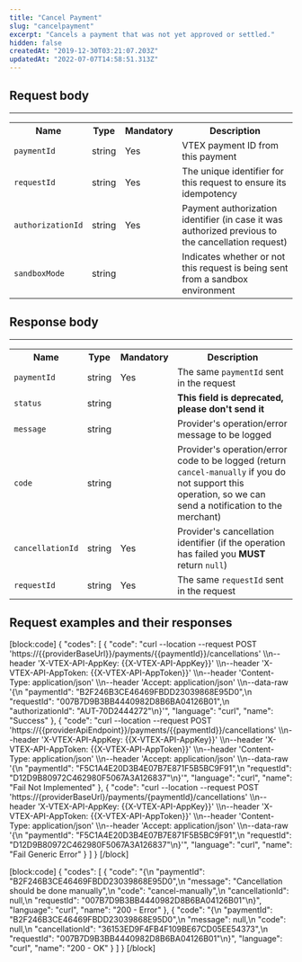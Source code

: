 ```yaml
---
title: "Cancel Payment"
slug: "cancelpayment"
excerpt: "Cancels a payment that was not yet approved or settled."
hidden: false
createdAt: "2019-12-30T03:21:07.203Z"
updatedAt: "2022-07-07T14:58:51.313Z"
---
```


## Request body

---

<table>
    <tr>
        <th>Name</th>
        <th>Type</th>
        <th>Mandatory</th>
        <th>Description</th>
    </tr>
    <tr>
        <td><code>paymentId</code></td>
        <td>string</td>
        <td>Yes</td>
        <td>VTEX payment ID from this payment</td>
    </tr>
    <tr>
        <td><code>requestId</code></td>
        <td>string</td>
        <td>Yes</td>
        <td>The unique identifier for this request to ensure its idempotency</td>
    </tr>
    <tr>
        <td><code>authorizationId</code></td>
        <td>string</td>
        <td>Yes</td>
        <td>Payment authorization identifier (in case it was authorized previous to the cancellation request)</td>
    </tr>
    <tr>
        <td><code>sandboxMode</code></td>
        <td>string</td>
        <td></td>
        <td>Indicates whether or not this request is being sent from a sandbox environment</td>
    </tr>
</table>

## Response body

---

<table>
    <tr>
        <th>Name</th>
        <th>Type</th>
        <th>Mandatory</th>
        <th>Description</th>
    </tr>
    <tr>
        <td><code>paymentId</code></td>
        <td>string</td>
        <td>Yes</td>
        <td>The same <code>paymentId</code> sent in the request</td>
    </tr>
    <tr>
        <td><code>status</code></td>
        <td>string</td>
        <td></td>
        <td><strong>This field is deprecated, please don't send it</strong></td>
    </tr>
    <tr>
        <td><code>message</code></td>
        <td>string</td>
        <td></td>
        <td>Provider's operation/error message to be logged</td>
    </tr>
    <tr>
        <td><code>code</code></td>
        <td>string</td>
        <td></td>
        <td>Provider's operation/error code to be logged (return <code>cancel-manually</code> if you do not support this
            operation, so we can send a notification to the merchant)</td>
    </tr>
    <tr>
        <td><code>cancellationId</code></td>
        <td>string</td>
        <td>Yes</td>
        <td>Provider's cancellation identifier (if the operation has failed you <strong>MUST</strong> return
            <code>null</code>)</td>
    </tr>
    <tr>
        <td><code>requestId</code></td>
        <td>string</td>
        <td>Yes</td>
        <td>The same <code>requestId</code> sent in the request</td>
    </tr>
</table>

## Request examples and their responses

[block:code]
{
  "codes": [
    {
      "code": "curl --location --request POST 'https://{{providerBaseUrl}}/payments/{{paymentId}}/cancellations' \\\n--header 'X-VTEX-API-AppKey: {{X-VTEX-API-AppKey}}' \\\n--header 'X-VTEX-API-AppToken: {{X-VTEX-API-AppToken}}' \\\n--header 'Content-Type: application/json' \\\n--header 'Accept: application/json' \\\n--data-raw '{\n    \"paymentId\": \"B2F246B3CE46469FBDD23039868E95D0\",\n    \"requestId\": \"007B7D9B3BB4440982D8B6BA04126B01\",\n    \"authorizationId\": \"AUT-70D2444272\"\n}'",
      "language": "curl",
      "name": "Success"
    },
    {
      "code": "curl --location --request POST 'https://{{providerApiEndpoint}}/payments/{{paymentId}}/cancellations' \\\n--header 'X-VTEX-API-AppKey: {{X-VTEX-API-AppKey}}' \\\n--header 'X-VTEX-API-AppToken: {{X-VTEX-API-AppToken}}' \\\n--header 'Content-Type: application/json' \\\n--header 'Accept: application/json' \\\n--data-raw '{\n    \"paymentId\": \"F5C1A4E20D3B4E07B7E871F5B5BC9F91\",\n    \"requestId\": \"D12D9B80972C462980F5067A3A126837\"\n}'",
      "language": "curl",
      "name": "Fail Not Implemented"
    },
    {
      "code": "curl --location --request POST 'https://{providerBaseUrl}/payments/{paymentId}/cancellations' \\\n--header 'X-VTEX-API-AppKey: {{X-VTEX-API-AppKey}}' \\\n--header 'X-VTEX-API-AppToken: {{X-VTEX-API-AppToken}}' \\\n--header 'Content-Type: application/json' \\\n--header 'Accept: application/json' \\\n--data-raw '{\n    \"paymentId\": \"F5C1A4E20D3B4E07B7E871F5B5BC9F91\",\n    \"requestId\": \"D12D9B80972C462980F5067A3A126837\"\n}'",
      "language": "curl",
      "name": "Fail Generic Error"
    }
  ]
}
[/block]

[block:code]
{
  "codes": [
    {
      "code": "{\n    \"paymentId\": \"B2F246B3CE46469FBDD23039868E95D0\",\n    \"message\": \"Cancellation should be done manually\",\n    \"code\": \"cancel-manually\",\n    \"cancellationId\": null,\n    \"requestId\": \"007B7D9B3BB4440982D8B6BA04126B01\"\n}",
      "language": "curl",
      "name": "200 - Error"
    },
    {
      "code": "{\n    \"paymentId\": \"B2F246B3CE46469FBDD23039868E95D0\",\n    \"message\": null,\n    \"code\": null,\n    \"cancellationId\": \"36153ED9F4FB4F109BE67CD05EE54373\",\n    \"requestId\": \"007B7D9B3BB4440982D8B6BA04126B01\"\n}",
      "language": "curl",
      "name": "200 - OK"
    }
  ]
}
[/block]
